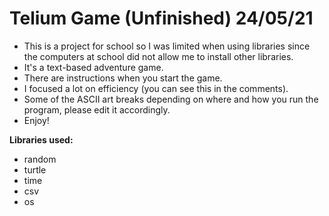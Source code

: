 Telium Game (Unfinished) 24/05/21
============
- This is a project for school so I was limited when using libraries since the computers at school did not allow me to install other libraries. 
- It's a text-based adventure game. 
- There are instructions when you start the game.
- I focused a lot on efficiency (you can see this in the comments).
- Some of the ASCII art breaks depending on where and how you run the program, please edit it accordingly. 
- Enjoy!

<b>Libraries used:</b>
- random
- turtle
- time
- csv
- os
